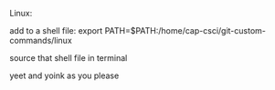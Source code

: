 Linux:

add to a shell file:
    export PATH=$PATH:/home/cap-csci/git-custom-commands/linux
    
source that shell file in terminal

yeet and yoink as you please
